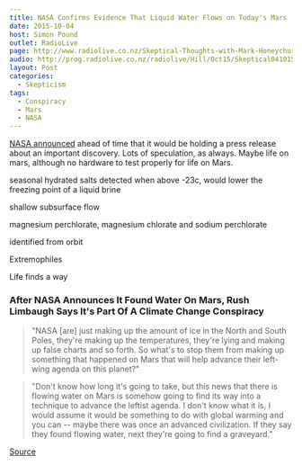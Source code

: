 ```yaml
---
title: NASA Confirms Evidence That Liquid Water Flows on Today's Mars
date: 2015-10-04
host: Simon Pound
outlet: RadioLive
page: http://www.radiolive.co.nz/Skeptical-Thoughts-with-Mark-Honeychurch/tabid/506/articleID/101721/Default.aspx
audio: http://prog.radiolive.co.nz/radiolive/Hill/Oct15/Skeptical041015.mp3
layout: Post
categories:
  - Skepticism
tags:
  - Conspiracy
  - Mars
  - NASA
---
```


[NASA announced](https://www.nasa.gov/press-release/nasa-confirms-evidence-that-liquid-water-flows-on-today-s-mars) ahead of time that it would be holding a press release about an important discovery. Lots of speculation, as always. Maybe life on mars, although no hardware to test properly for life on Mars.

<!-- more -->

seasonal hydrated salts detected when above -23c, would lower the freezing point of a liquid brine

shallow subsurface flow

magnesium perchlorate, magnesium chlorate and sodium perchlorate

identified from orbit

Extremophiles

Life finds a way

### After NASA Announces It Found Water On Mars, Rush Limbaugh Says It's Part Of A Climate Change Conspiracy

> "NASA [are] just making up the amount of ice in the North and South Poles, they're making up the temperatures, they're lying and making up false charts and so forth. So what's to stop them from making up something that happened on Mars that will help advance their left-wing agenda on this planet?"

> "Don't know how long it's going to take, but this news that there is flowing water on Mars is somehow going to find its way into a technique to advance the leftist agenda. I don't know what it is, I would assume it would be something to do with global warming and you can -- maybe there was once an advanced civilization. If they say they found flowing water, next they're going to find a graveyard."

[Source](http://mediamatters.org/video/2015/09/28/after-nasa-announces-it-found-water-on-mars-rus/205820)

